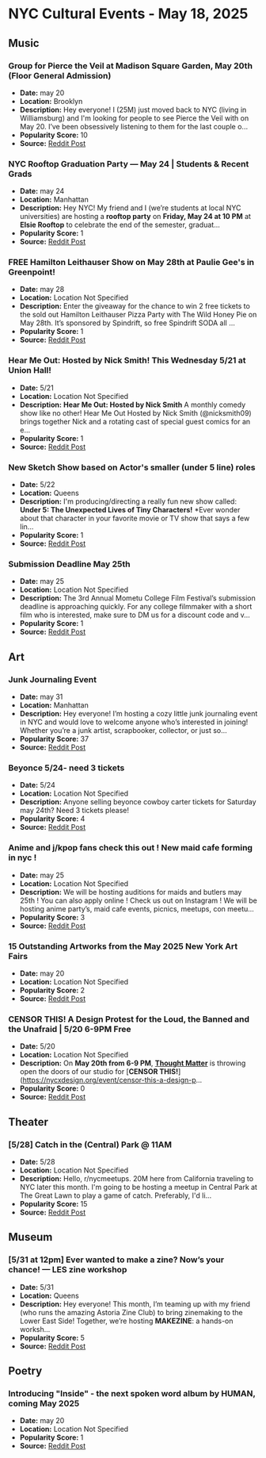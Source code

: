# NYC Cultural Events - May 18, 2025

## Music

### Group for Pierce the Veil at Madison Square Garden, May 20th (Floor General Admission)
- **Date:** may 20
- **Location:** Brooklyn
- **Description:** Hey everyone! I (25M) just moved back to NYC (living in Williamsburg) and I'm looking for people to see Pierce the Veil with on May 20. I’ve been obsessively listening to them for the last couple o...
- **Popularity Score:** 10
- **Source:** [Reddit Post](https://reddit.com/r/nycmeetups/comments/1kmiffs/group_for_pierce_the_veil_at_madison_square/)

### NYC Rooftop Graduation Party — May 24 | Students & Recent Grads
- **Date:** may 24
- **Location:** Manhattan
- **Description:** Hey NYC! My friend and I (we’re students at local NYC universities) are hosting a **rooftop party** on **Friday, May 24 at 10 PM** at **Elsie Rooftop** to celebrate the end of the semester, graduat...
- **Popularity Score:** 1
- **Source:** [Reddit Post](https://reddit.com/r/nycevents/comments/1km0a9e/nyc_rooftop_graduation_party_may_24_students/)

### FREE Hamilton Leithauser Show on May 28th at Paulie Gee's in Greenpoint!
- **Date:** may 28
- **Location:** Location Not Specified
- **Description:** Enter the giveaway for the chance to win 2 free tickets to the sold out Hamilton Leithauser Pizza Party with The Wild Honey Pie on May 28th. It’s sponsored by Spindrift, so free Spindrift SODA all ...
- **Popularity Score:** 1
- **Source:** [Reddit Post](https://reddit.com/r/nycevents/comments/1kkyn4r/free_hamilton_leithauser_show_on_may_28th_at/)

### Hear Me Out: Hosted by Nick Smith! This Wednesday 5/21 at Union Hall!
- **Date:** 5/21
- **Location:** Location Not Specified
- **Description:** **Hear Me Out: Hosted by Nick Smith**  A monthly comedy show like no other! Hear Me Out Hosted by Nick Smith (@nicksmith09) brings together Nick and a rotating cast of special guest comics for an e...
- **Popularity Score:** 1
- **Source:** [Reddit Post](https://reddit.com/r/nycComedy/comments/1kpo83a/hear_me_out_hosted_by_nick_smith_this_wednesday/)

### New Sketch Show based on Actor's smaller (under 5 line) roles
- **Date:** 5/22
- **Location:** Queens
- **Description:** I'm producing/directing a really fun new show called:  **Under 5: The Unexpected Lives of Tiny Characters!**  *Ever wonder about that character in your favorite movie or TV show that says a few lin...
- **Popularity Score:** 1
- **Source:** [Reddit Post](https://reddit.com/r/nycComedy/comments/1ko5krg/new_sketch_show_based_on_actors_smaller_under_5/)

### Submission Deadline May 25th
- **Date:** may 25
- **Location:** Location Not Specified
- **Description:** The 3rd Annual Mometu College Film Festival’s submission deadline is approaching quickly. For any college filmmaker with a short film who is interested, make sure to DM us for a discount code and v...
- **Popularity Score:** 1
- **Source:** [Reddit Post](https://reddit.com/r/indiefilm/comments/1kn09zi/submission_deadline_may_25th/)

## Art

### Junk Journaling Event
- **Date:** may 31
- **Location:** Manhattan
- **Description:** Hey everyone!  I’m hosting a cozy little junk journaling event in NYC and would love to welcome anyone who’s interested in joining!  Whether you’re a junk artist, scrapbooker, collector, or just so...
- **Popularity Score:** 37
- **Source:** [Reddit Post](https://reddit.com/r/nycmeetups/comments/1kamzlm/junk_journaling_event/)

### Beyonce 5/24- need 3 tickets
- **Date:** 5/24
- **Location:** Location Not Specified
- **Description:** Anyone selling beyonce cowboy carter tickets for Saturday may 24th? Need 3 tickets please!
- **Popularity Score:** 4
- **Source:** [Reddit Post](https://reddit.com/r/NYCConcerts/comments/1km2ehq/beyonce_524_need_3_tickets/)

### Anime and j/kpop fans check this out ! New maid cafe forming in nyc !
- **Date:** may 25
- **Location:** Location Not Specified
- **Description:** We will be hosting auditions for maids and butlers may 25th ! You can also apply online ! Check us out on Instagram ! We will be hosting anime party’s, maid cafe events, picnics, meetups, con meetu...
- **Popularity Score:** 3
- **Source:** [Reddit Post](https://reddit.com/r/nycevents/comments/1khvk2h/anime_and_jkpop_fans_check_this_out_new_maid_cafe/)

### 15 Outstanding Artworks from the May 2025 New York Art Fairs
- **Date:** may 20
- **Location:** Location Not Specified
- **Popularity Score:** 2
- **Source:** [Reddit Post](https://reddit.com/r/nycART/comments/1kkccz8/15_outstanding_artworks_from_the_may_2025_new/)

### CENSOR THIS! A Design Protest for the Loud, the Banned and the Unafraid | 5/20 6-9PM Free
- **Date:** 5/20
- **Location:** Location Not Specified
- **Description:** On **May 20th from 6-9 PM**, [**Thought Matter**](https://www.thoughtmatter.com/) is throwing open the doors of our studio for [**CENSOR THIS!**](https://nycxdesign.org/event/censor-this-a-design-p...
- **Popularity Score:** 0
- **Source:** [Reddit Post](https://reddit.com/r/nycevents/comments/1khyjs8/censor_this_a_design_protest_for_the_loud_the/)

## Theater

### [5/28] Catch in the (Central) Park @ 11AM
- **Date:** 5/28
- **Location:** Location Not Specified
- **Description:** Hello, r/nycmeetups.       20M here from California traveling to NYC later this month. I'm going to be hosting a meetup in Central Park at The Great Lawn to play a game of catch. Preferably, I'd li...
- **Popularity Score:** 15
- **Source:** [Reddit Post](https://reddit.com/r/nycmeetups/comments/1ke7h1h/528_catch_in_the_central_park_11am/)

## Museum

### [5/31 at 12pm] Ever wanted to make a zine? Now’s your chance! — LES zine workshop
- **Date:** 5/31
- **Location:** Queens
- **Description:** Hey everyone! This month, I’m teaming up with my friend (who runs the amazing Astoria Zine Club) to bring zinemaking to the Lower East Side!  Together, we’re hosting **MAKEZINE**: a hands-on worksh...
- **Popularity Score:** 5
- **Source:** [Reddit Post](https://reddit.com/r/nycmeetups/comments/1kmi6x6/531_at_12pm_ever_wanted_to_make_a_zine_nows_your/)

## Poetry

### Introducing "Inside" - the next spoken word album by HUMAN, coming May 2025
- **Date:** may 20
- **Location:** Location Not Specified
- **Popularity Score:** 1
- **Source:** [Reddit Post](https://reddit.com/r/PoetrySlam/comments/1k4fkja/introducing_inside_the_next_spoken_word_album_by/)


